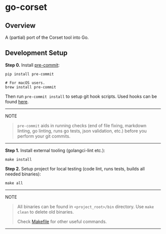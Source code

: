 # go-corset

## Overview

A (partial) port of the Corset tool into Go.

## Development Setup

**Step 0.** Install [pre-commit](https://pre-commit.com/):

```shell
pip install pre-commit

# For macOS users.
brew install pre-commit
```

Then run `pre-commit install` to setup git hook scripts.
Used hooks can be found [here](.pre-commit-config.yaml).

______________________________________________________________________

NOTE

> `pre-commit` aids in running checks (end of file fixing,
> markdown linting, go linting, runs go tests, json validation, etc.)
> before you perform your git commits.

______________________________________________________________________

**Step 1.** Install external tooling (golangci-lint etc.):

```shell script
make install
```

**Step 2.** Setup project for local testing (code lint, runs tests, builds all needed binaries):

```shell script
make all
```

______________________________________________________________________

NOTE

> All binaries can be found in `<project_root>/bin` directory.
> Use `make clean` to delete old binaries.
>
> Check [Makefile](Makefile) for other useful commands.

______________________________________________________________________
